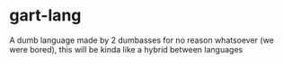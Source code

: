 # gart-lang
A dumb language made by 2 dumbasses for no reason whatsoever (we were bored), this will be kinda like a hybrid between languages
